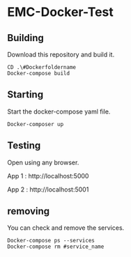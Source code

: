 # EMC-Docker-Test

## Building
Download this repository and build it.
```
CD .\#Dockerfoldername
Docker-compose build
```
## Starting
Start the docker-compose yaml file.
```
Docker-composer up
```
## Testing
Open using any browser. 

App 1 : http://localhost:5000

App 2 : http://localhost:5001
## removing
You can check and remove the services.
```
Docker-compose ps --services
Docker-compose rm #service_name
```

